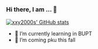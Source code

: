 ### Hi there, I am ... 👋

<!--
**xxy2000s/xxy2000s** is a ✨ _special_ ✨ repository because its `README.md` (this file) appears on your GitHub profile.

Here are some ideas to get you started:

- 🔭 I’m currently working on ...
- 🌱 I’m currently learning ...
- 👯 I’m looking to collaborate on ...
- 🤔 I’m looking for help with ...
- 💬 Ask me about ...
- 📫 How to reach me: ...
- 😄 Pronouns: ...
- ⚡ Fun fact: ...
-->
[![xxy2000s' GitHub stats](https://github-readme-stats.vercel.app/api?username=xxy2000s)](https://github.com/xxy2000s/github-readme-stats)
- 🌱 I’m currently learning in BUPT
- 🤔 I’m coming pku this fall
